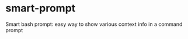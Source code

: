 smart-prompt
============

Smart bash prompt: easy way to show various context info in a command prompt
